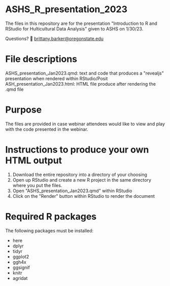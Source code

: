# ASHS_R_presentation_2023

The files in this repository are for the presentation "Introduction to R and RStudio for Hulticultural Data Analysis" given to ASHS on 1/30/23. 

Questions? 📧 brittany.barker@oregonstate.edu  

# File descriptions  

ASHS_presentation_Jan2023.qmd: text and code that produces a "revealjs" presentation when rendered within RStudio/Posit  
ASH_presentation_Jan2023.html: HTML file produce after rendering the .qmd file  

# Purpose  

The files are provided in case webinar attendees would like to view and play with the code presented in the webinar. 

# Instructions to produce your own HTML output  

1) Download the entire repository into a directory of your choosing  
2) Open up RStudio and create a new R project in the same directory where you put the files.
3) Open "ASHS_presentation_Jan2023.qmd" within RStudio  
4) Click on the "Render" button within RStudio to render the document  

# Required R packages

The following packages must be installed:

- here  
- dplyr  
- tidyr  
- ggplot2  
- ggh4x  
- ggsignif  
- knitr  
- agridat  

